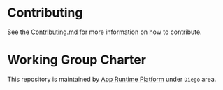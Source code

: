 # Contributing

See the [Contributing.md](./.github/CONTRIBUTING.md) for more information on how to contribute.

# Working Group Charter

This repository is maintained by [App Runtime Platform](https://github.com/cloudfoundry/community/blob/main/toc/working-groups/app-runtime-platform.md) under `Diego` area.
